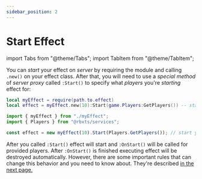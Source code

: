 ```yaml
---
sidebar_position: 2
---
```


# Start Effect

import Tabs from "@theme/Tabs";
import TabItem from "@theme/TabItem";

You can *start* your effect on *server* by requiring the module and calling `.new()` on your effect class. 
After that, you will need to use a *special method* of *server proxy* called `:Start()` to specify
what *players* you're *starting* effect for:

<Tabs groupId="languages">
<TabItem value="Luau">

```lua title="somewhere.lua" showLineNumbers
local myEffect = require(path.to.effect)
local effect = myEffect.new(10):Start(game.Players:GetPlayers()) -- start your effect for all players
```

</TabItem>
<TabItem value="TypeScript" default>

```ts title="somewhere.ts" showLineNumbers
import { myEffect } from "./myEffect";
import { Players } from "@rbxts/services";

const effect = new myEffect(10).Start(Players.GetPlayers()); // start your effect for all players
```

</TabItem>
</Tabs>

After you called `:Start()` effect will start and `:OnStart()` will be called for provided players.
After `:OnStart()` is finished executing effect will be destroyed automatically.
However, there are some important rules that can change this behavior and you need to know about.
They're described [in the next page.](./lifetime)